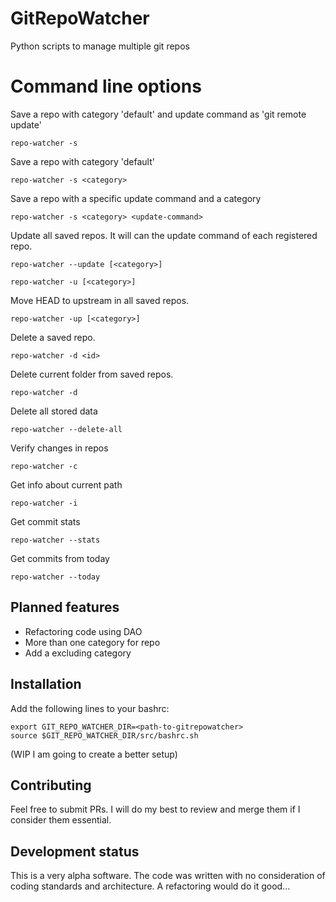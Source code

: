 # GitRepoWatcher
Python scripts to manage multiple git repos

# Command line options

Save a repo with category 'default' and update command as 'git remote update'

```
repo-watcher -s
```

Save a repo with category 'default'

```
repo-watcher -s <category>
```

Save a repo with a specific update command and a category
```
repo-watcher -s <category> <update-command> 
```

Update all saved repos. It will can the update command of each registered repo.
```
repo-watcher --update [<category>]
```

```
repo-watcher -u [<category>]
```


Move HEAD to upstream in all saved repos.
```
repo-watcher -up [<category>]
```

Delete a saved repo.
```
repo-watcher -d <id>
```

Delete current folder from saved repos.
```
repo-watcher -d
```

Delete all stored data
```
repo-watcher --delete-all
```


Verify changes in repos
```
repo-watcher -c
```


Get info about current path
```
repo-watcher -i
```

Get commit stats
```
repo-watcher --stats
```

Get commits from today
```
repo-watcher --today
```

## Planned features
- Refactoring code using DAO
- More than one category for repo
- Add a excluding category

## Installation

Add the following lines to your bashrc:
```
export GIT_REPO_WATCHER_DIR=<path-to-gitrepowatcher>
source $GIT_REPO_WATCHER_DIR/src/bashrc.sh
```
(WIP I am going to create a better setup)

## Contributing

Feel free to submit PRs. I will do my best to review and merge them if I consider them essential.

## Development status

This is a very alpha software. The code was written with no consideration of coding standards and architecture. A refactoring would do it good...